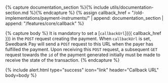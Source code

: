 {% capture documentation_section %}{% include utils/documentation-section.md %}{% endcapture %}
{% assign callback_href = "/old-implementations/payment-instruments/" | append: documentation_section | append: "/features/core/callback" %}

{% capture body %}
It is mandatory to set a [`callbackUrl`]({{ callback_href }}) in the `POST`
request creating the payment. When `callbackUrl` is set, Swedbank Pay will send
a `POST` request to this URL when the payer has fulfilled the payment. Upon
receiving this `POST` request, a subsequent `GET` request towards the `id` of
the payment generated initially must be made to receive the state of the
transaction.
{% endcapture %}

{% include alert.html type="success" icon="link" header="Callback URL" body=body %}
